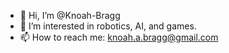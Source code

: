 - 👋 Hi, I’m @Knoah-Bragg
- 👀 I’m interested in robotics, AI, and games.
- 📫 How to reach me: knoah.a.bragg@gmail.com

<!---
Knoah-Bragg/Knoah-Bragg is a ✨ special ✨ repository because its `README.md` (this file) appears on your GitHub profile.
You can click the Preview link to take a look at your changes.
--->
